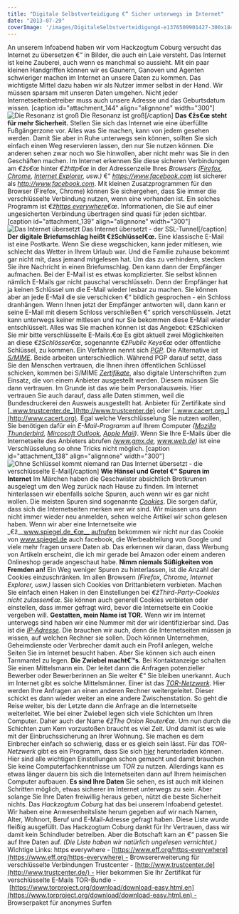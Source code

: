 ```yaml
---
title: "Digitale Selbstverteidigung €“ Sicher unterwegs im Internet"
date: "2013-07-29"
coverImage: '/images/DigitaleSelbstverteidigung4-e1376509901427-300x184.jpg'
---
```


An unserem Infoabend haben wir vom Hackzogtum Coburg versucht das Internet zu übersetzen €“ in Bilder, die auch ein Laie versteht. Das Internet ist keine Zauberei, auch wenn es manchmal so aussieht. Mit ein paar kleinen Handgriffen können wir es Gaunern, Ganoven und Agenten schwieriger machen im Internet an unsere Daten zu kommen. Das wichtigste Mittel dazu haben wir als Nutzer immer selbst in der Hand. Wir müssen sparsam mit unseren Daten umgehen. Nicht jeder Internetseitenbetreiber muss auch unsere Adresse und das Geburtsdatum wissen. \[caption id="attachment\_144" align="alignnone" width="300"\] ![Die Resonanz ist groß](/images/DigitaleSelbstverteidigung4-e1376509901427-300x184.jpg) Die Resonanz ist groß\[/caption\] **Das €žs€œ steht für mehr Sicherheit.** Stellen Sie sich das Internet wie eine überfüllte Fußgängerzone vor. Alles was Sie machen, kann von jedem gesehen werden. Damit Sie aber in Ruhe unterwegs sein können, sollten Sie sich einfach einen Weg reservieren lassen, den nur Sie nutzen können. Die anderen sehen zwar noch wo Sie hinwollen, aber nicht mehr was Sie in den Geschäften machen. Im Internet erkennen Sie diese sicheren Verbindungen am _€žs€œ_ hinter _€žhttp€œ_ in der Adressenzeile Ihres _Browsers ([Firefox](http://www.mozilla.org/de/firefox/new/), [Chrome](https://www.google.com/intl/de/chrome/browser/), [Internet Explorer](http://windows.microsoft.com/de-de/internet-explorer/ie-10-worldwide-languages), usw.)_ €“ _https://www.facebook.com_ ist sicherer als _http://www.facebook.com_. Mit kleinen Zusatzprogrammen für den Browser (Firefox, Chrome) können Sie sichergehen, dass Sie immer die verschlüsselte Verbindung nutzen, wenn eine vorhanden ist. Ein solches Programm ist _€ž[https everywhere](https://www.eff.org/https-everywhere)€œ_. Informationen, die Sie auf einer ungesicherten Verbindung übertragen sind quasi für jeden sichtbar. \[caption id="attachment\_139" align="alignnone" width="300"\] ![Das Internet übersetzt](/images/DigitaleSelbstverteidigung3-300x184.jpg) Das Internet übersetzt - der SSL-Tunnel\[/caption\] **Der digitale Briefumschlag heißt €žSchlüssel€œ.** Eine klassische E-Mail ist eine Postkarte. Wenn Sie diese wegschicken, kann jeder mitlesen, wie schlecht das Wetter in Ihrem Urlaub war. Und die Familie zuhause bekommt gar nicht mit, dass jemand mitgelesen hat. Um das zu verhindern, stecken Sie ihre Nachricht in einen Briefumschlag. Den kann dann der Empfänger aufmachen. Bei der E-Mail ist es etwas komplizierter. Sie selbst können nämlich E-Mails gar nicht pauschal verschlüsseln. Denn der Empfänger hat ja keinen Schlüssel um die E-Mail wieder lesbar zu machen. Sie können aber an jede E-Mail die sie verschicken €“ bildlich gesprochen - ein Schloss dranhängen. Wenn Ihnen jetzt der Empfänger antworten will, dann kann er seine E-Mail mit diesem Schloss verschließen €“ sprich verschlüsseln. Jetzt kann unterwegs keiner mitlesen und nur Sie bekommen diese E-Mail wieder entschlüsselt. Alles was Sie machen können ist das Angebot: €žSchicken Sie mir bitte verschlüsselte E-Mails.€œ Es gibt aktuell zwei Möglichkeiten an diese _€žSchlösser€œ_, sogenannte _€žPublic Keys€œ_ oder öffentliche Schlüssel, zu kommen. Ein Verfahren nennt sich [_PGP_](http://de.wikipedia.org/wiki/Pretty_Good_Privacy). Die Alternative ist [_S/MIME_](http://de.wikipedia.org/wiki/S/MIME). Beide arbeiten unterschiedlich. Während PGP darauf setzt, dass Sie den Menschen vertrauen, die Ihnen ihren öffentlichen Schlüssel schicken, kommen bei S/MIME [_Zertifikate_](http://de.wikipedia.org/wiki/Digitales_Zertifikat), also digitale Unterschriften zum Einsatz, die von einem Anbieter ausgestellt werden. Diesem müssen Sie dann vertrauen. Im Grunde ist das wie beim Personalausweis. Hier vertrauen Sie auch darauf, dass alle Daten stimmen, weil die Bundesdruckerei den Ausweis ausgestellt hat. Anbieter für Zertifikate sind [_www.trustcenter.de_](http://www.trustcenter.de) oder [_www.cacert.org_](http://www.cacert.org). Egal welche Verschlüsselung Sie nutzen wollen, Sie benötigen dafür ein _E-Mail-Programm_ auf Ihrem Computer _([Mozilla Thunderbird](http://www.mozilla.org/de/thunderbird/), [Mircosoft Outlook](http://office.microsoft.com/de-de/outlook/), [Apple Mail](http://support.apple.com/kb/HT5361?viewlocale=de_DE))_. Wenn Sie Ihre E-Mails über die Internetseite des Anbieters abrufen _(www.gmx.de, www.web.de)_ ist eine Verschlüsselung so ohne Tricks nicht möglich. \[caption id="attachment\_138" align="alignnone" width="300"\] ![Ohne Schlüssel kommt niemand ran](/images/DigitaleSelbstverteidigung2-300x184.jpg) Das Internet übersetzt - die verschlüsselte E-Mail\[/caption\] **Wie Hänsel und Gretel €“ Spuren im Internet** Im Märchen haben die Geschwister absichtlich Brotkrumen ausgelegt um den Weg zurück nach Hause zu finden. Im Internet hinterlassen wir ebenfalls solche Spuren, auch wenn wir es gar nicht wollen. Die meisten Spuren sind sogenannte [_Cookies_](http://de.wikipedia.org/wiki/Cookie). Die sorgen dafür, dass sich die Internetseiten merken wer wir sind. Wir müssen uns dann nicht immer wieder neu anmelden, sehen welche Artikel wir schon gelesen haben. Wenn wir aber eine Internetseite wie _€ž__www.spiegel.de_€œ__ aufrufen bekommen wir nicht nur das Cookie von www.spiegel.de auch facebook, die Werbeabteilung von Google und viele mehr fragen unsere Daten ab. Das erkennen wir daran, dass Werbung von Artikeln erscheint, die ich mir gerade bei Amazon oder einem anderen Onlineshop gerade angeschaut habe. **Nimm niemals Süßigkeiten von Fremden an!** Ein Weg weniger Spuren zu hinterlassen, ist die Anzahl der Cookies einzuschränken. Im allen Browsern _(Firefox, Chrome, Internet Explorer, usw.)_ lassen sich Cookies von Drittanbietern verbieten. Machen Sie einfach einen Haken in den Einstellungen bei _€žThird-Party-Cookies nicht zulassen€œ_. Sie können auch generell Cookies verbieten oder einstellen, dass immer gefragt wird, bevor die Internetseite ein Cookie vergeben will. **Gestatten, mein Name ist TOR.** Wenn wir im Internet unterwegs sind haben wir eine Nummer mit der wir identifizierbar sind. Das ist die [_IP-Adresse_](http://de.wikipedia.org/wiki/IP-Adresse). Die brauchen wir auch, denn die Internetseiten müssen ja wissen, auf welchen Rechner sie sollen. Doch können Unternehmen, Geheimdienste oder Verbrecher damit auch ein Profil anlegen, welche Seiten Sie im Internet besucht haben. Aber Sie können sich auch einen Tarnmantel zu legen. **Die Zwiebel macht€™s.** Bei Kontaktanzeige schalten Sie einen Mittelsmann ein. Der leitet dann die Anfragen potenzieller Bewerber oder Bewerberinnen an Sie weiter €“ Sie bleiben unerkannt. Auch im Internet gibt es solche Mittelsmänner. Einer ist das [_TOR-Netzwerk_](https://www.torproject.org/). Hier werden Ihre Anfragen an einen anderen Rechner weitergeleitet. Dieser schickt es dann wieder weiter an eine andere Zwischenstation. So geht die Reise weiter, bis der Letzte dann die Anfrage an die Internetseite weiterleitet. Wie bei einer Zwiebel legen sich viele Schichten um Ihren Computer. Daher auch der Name _€žThe Onion Router€œ_. Um nun durch die Schichten zum Kern vorzustoßen braucht es viel Zeit. Und damit ist es wie mit der Einbruchssicherung an Ihrer Wohnung. Sie machen es dem Einbrecher einfach so schwierig, dass er es gleich sein lässt. Für das _TOR-Netzwerk_ gibt es ein Programm, dass Sie sich [hier](https://www.torproject.org/download/download-easy.html.en) herunterladen können. Hier sind alle wichtigen Einstellungen schon gemacht und damit brauchen Sie keine Computerfachkenntnisse um _TOR_ zu nutzen. Allerdings kann es etwas länger dauern bis sich die Internetseiten dann auf Ihrem heimischen Computer aufbauen. **Es sind Ihre Daten** Sie sehen, es ist auch mit kleinen Schritten möglich, etwas sicherer im Internet unterwegs zu sein. Aber solange Sie Ihre Daten freiwillig heraus geben, nützt die beste Sicherheit nichts. Das _Hackzogtum Coburg_ hat das bei unserem Infoabend getestet. Wir haben eine Anwesenheitsliste herum gegeben auf wir nach Namen, Alter, Wohnort, Beruf und E-Mail-Adresse gefragt haben. Diese Liste wurde fleißig ausgefüllt. Das Hackzogtum Coburg dankt für Ihr Vertrauen, dass wir damit kein Schindluder betreiben. Aber die Botschaft kam an €“ passen Sie auf Ihre Daten auf. _(Die Liste haben wir natürlich ungelesen vernichtet.)_ Wichtige Links: https everywhere - [https://www.eff.org/https-everywhere](https://www.eff.org/https-everywhere) - Browsererweiterung für verschlüsselte Verbindungen Trustcenter - [http://www.trustcenter.de](http://www.trustcenter.de/) - Hier bekommen Sie Ihr Zertifikat für verschlüsselte E-Mails TOR-Bundle - [https://www.torproject.org/download/download-easy.html.en](https://www.torproject.org/download/download-easy.html.en) - Browserpaket für anonymes Surfen
